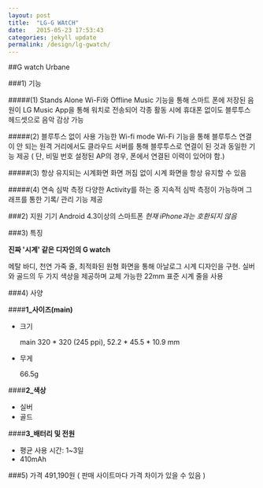 ```yaml
---
layout: post
title:  "LG-G WAtCH"
date:   2015-05-23 17:53:43
categories: jekyll update
permalink: /design/lg-gwatch/
---
```




##G watch Urbane


###1) 기능

#####(1) Stands Alone
Wi-Fi와 Offline Music 기능을 통해 스마트 폰에 저장된 음원이 LG Music App을 통해
워치로 전송되어 각종 활동 시에 휴대폰 없이도 블루투스 헤드셋으로 음악 감상 가능

#####(2) 블루투스 없이 사용 가능한 Wi-fi mode
Wi-Fi 기능을 통해 블루투스 연결이 안 되는 원격 거리에서도 클라우드 서버를 통해
블루투스로 연결이 된 것과 동일한 기능 제공 ( 단, 비밀 번호 설정된 AP의 경우,
폰에서 연결된 이력이 있어야 함.)

#####(3) 항상 유지되는 시계화면
화면 꺼짐 없이 시계 화면을 항상 유지할 수 있음

#####(4) 연속 심박 측정
다양한 Activity를 하는 중 지속적 심박 측정이 가능하며 그래프를 통한 기록/ 관리
기능 제공



###2) 지원 기기
Android 4.3이상의 스마트폰
*현재 iPhone과는 호환되지 않음*



###3) 특징

**진짜 '시계' 같은 디자인의 G watch**

메탈 바디, 천연 가죽 줄, 최적화된 원형 화면을 통해 아날로그 시계 디자인을 구현.
실버와 골드의 두 가지 색상을 제공하며 교체 가능한 22mm 표준 시계 줄을 사용



###4) 사양

####**1_사이즈(main)**

- 크기

  main 320 * 320 (245 ppi),
  52.2 * 45.5 * 10.9 mm

- 무게

  66.5g



####**2_색상**
- 실버
- 골드



####**3_배터리 및 전원**
- 평균 사용 시간: 1~3일
- 410mAh




###5) 가격
491,190원 ( 판매 사이트마다 가격 차이가 있을 수 있음 )
